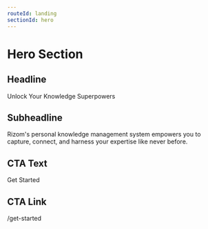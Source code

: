 ```yaml
---
routeId: landing
sectionId: hero
---
```

# Hero Section

## Headline
Unlock Your Knowledge Superpowers

## Subheadline
Rizom's personal knowledge management system empowers you to capture, connect, and harness your expertise like never before.

## CTA Text
Get Started

## CTA Link
/get-started
